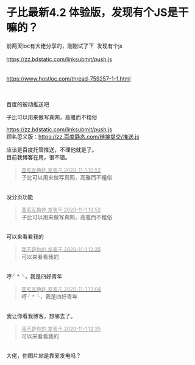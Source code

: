# 子比最新4.2 体验版，发现有个JS是干嘛的？


前两天loc有大佬分享的，刚刚试了下&nbsp;&nbsp;发现有个js<br />
<br />
https://zz.bdstatic.com/linksubmit/push.js<br />
<br />
<br />
https://www.hostloc.com/thread-759257-1-1.html<br />
<br />
<br />


百度的被动推送吧

子比可以用来做写真网，高雅而不粗俗

https://zz.bdstatic.com/linksubmit/push.js<br />
顾名思义版：https://zz.百度静态.com/链接提交/推送.js

应该是百度托管推送，不理他就是了。<br />
目前我博客在用，很不错。

<div class="quote"><blockquote><font size="2"><a href="https://www.hostloc.com/forum.php?mod=redirect&amp;goto=findpost&amp;pid=9384077&amp;ptid=760884" target="_blank"><font color="#999999">茎肛互撸娃 发表于 2020-11-1 10:52</font></a></font><br />
子比可以用来做写真网，高雅而不粗俗</blockquote></div><br />
没分页功能

<div class="quote"><blockquote><font size="2"><a href="https://www.hostloc.com/forum.php?mod=redirect&amp;goto=findpost&amp;pid=9384077&amp;ptid=760884" target="_blank"><font color="#999999">茎肛互撸娃 发表于 2020-11-1 10:52</font></a></font><br />
子比可以用来做写真网，高雅而不粗俗</blockquote></div><br />
可以来看看我的<img src="static/image/smiley/default/lol.gif" smilieid="12" border="0" alt="" />

<div class="quote"><blockquote><font size="2"><a href="https://www.hostloc.com/forum.php?mod=redirect&amp;goto=findpost&amp;pid=9384483&amp;ptid=760884" target="_blank"><font color="#999999">我不是你的 发表于 2020-11-1 12:35</font></a></font><br />
可以来看看我的</blockquote></div><br />
哼╯^╰，我是四好青年<img src="static/image/smiley/default/shy.gif" smilieid="8" border="0" alt="" />

<div class="quote"><blockquote><font size="2"><a href="https://www.hostloc.com/forum.php?mod=redirect&amp;goto=findpost&amp;pid=9384576&amp;ptid=760884" target="_blank"><font color="#999999">茎肛互撸娃 发表于 2020-11-1 13:04</font></a></font><br />
哼╯^╰，我是四好青年</blockquote></div><br />
我让你看我博客，想哪去了。

<div class="quote"><blockquote><font size="2"><a href="https://www.hostloc.com/forum.php?mod=redirect&amp;goto=findpost&amp;pid=9384483&amp;ptid=760884" target="_blank"><font color="#999999">我不是你的 发表于 2020-11-1 12:35</font></a></font><br />
可以来看看我的</blockquote></div><br />
大佬，你图片站是靠爱发电吗？
